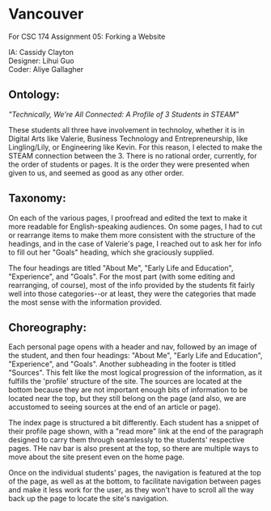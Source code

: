 # Vancouver  
For CSC 174 Assignment 05: Forking a Website

IA: Cassidy Clayton  
Designer: Lihui Guo  
Coder: Aliye Gallagher  

## Ontology:   
_"Technically, We're All Connected: A Profile of 3 Students in STEAM"_

These students all three have involvement in technoloy, whether it is in Digital Arts like Valerie,
Business Technology and Entrepreneurship, like Lingling/Lily, or Engineering like Kevin.
For this reason, I elected to make the STEAM connection between the 3.  There is no rational order, currently, for the order of students or pages. It is the order they were presented when given to us, and seemed as good as any other order.

## Taxonomy:  

On each of the various pages, I proofread and edited the text to make it more readable for English-speaking audiences. On some pages, I had to cut or rearrange items to make them more consistent with the structure of the headings, and in the case of Valerie's page, I reached out to ask her for info to fill out her "Goals" heading, which she graciously supplied.  

The four headings are titled "About Me", "Early Life and Education", "Experience", and "Goals". For the most part (with some editing and rearranging, of course), most of the info provided by the students fit fairly well into those categories--or at least, they were the categories that made the most sense with the information provided.

## Choreography:    

Each personal page opens with a header and nav, followed by an image of the student, and then four headings: "About Me", "Early Life and
Education", "Experience", and "Goals". Another subheading in the footer is titled "Sources".  This felt like the most logical progression of the information, as it fulfills the 'profile' structure of the site. The sources are located at the bottom because they are not important enough bits of information to be located near the top, but they still belong on the page (and also, we are accustomed to seeing sources at the end of an article or page).

The index page is structured a bit differently. Each student has a snippet of their profile page shown, with a "read more" link at the end of the paragraph designed to carry them through seamlessly to the students' respective pages. THe nav bar is also present at the top, so there are multiple ways to move about the site present even on the home page.

Once on the individual students' pages, the navigation is featured at the top of the page, as well as at the bottom, to facilitate navigation between pages and make it less work for the user, as they won't have to scroll all the way back up the page to locate the site's navigation.
